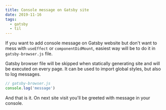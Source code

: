 ```yaml
---
title: Console message on Gatsby site
date: 2019-11-16
tags:
  - gatsby
  - til
---
```


If you want to add console message on Gatsby website but don't want
to mess with `useEffect` or `componentDidMount`, easiest way will be
to do it in `gatsby-browser.js` file.

Gatsby browser file will be skipped when statically generating site
and will be executed on every page. It can be used to import global
styles, but also to log messages.

```js
// gatsby-browser.js
console.log('message')
```

And that is it. On next site visit you'll be greeted with message in
your console.

